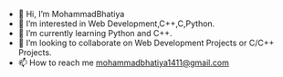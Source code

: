 - 👋 Hi, I’m MohammadBhatiya
- 👀 I’m interested in Web Development,C++,C,Python.
- 🌱 I’m currently learning Python and C++.
- 💞️ I’m looking to collaborate on Web Development Projects or C/C++ Projects.
- 📫 How to reach me mohammadbhatiya1411@gmail.com

<!---
MohammadBhatiya/MohammadBhatiya is a ✨ special ✨ repository because its `README.md` (this file) appears on your GitHub profile.
You can click the Preview link to take a look at your changes.
--->
